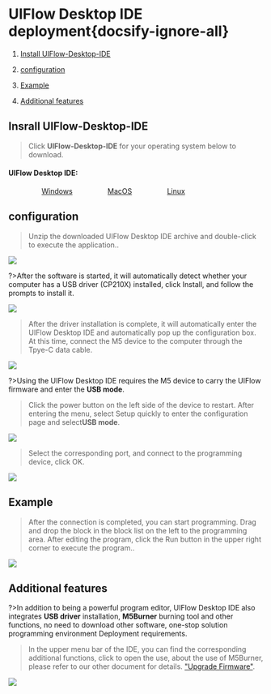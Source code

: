 # UIFlow Desktop IDE deployment{docsify-ignore-all}

1. [Install UIFlow-Desktop-IDE](#Install-UIFlow-Desktop-IDE)

2. [configuration](#configuration)

3. [Example](#Example)

4. [Additional features](#Additional-features)



## Insrall UIFlow-Desktop-IDE

>Click **UIFlow-Desktop-IDE** for your operating system below to download.

<div class="link">
 <h4><span>UIFlow Desktop IDE:</span></h4>
    <p>
    <a href="https://m5stack.oss-cn-shenzhen.aliyuncs.com/resource/software/UIFlow-Desktop-IDE.zip" target="_blank" rel="noopener noreferrer"><img src="https://cdn.shopify.com/s/files/1/0056/7689/2250/files/windows_89cc6ea0-2a3c-4327-97e5-8f51f448c38b_icon.webp?v=1557026574" alt="">Windows</a>
    <a href="https://m5stack.oss-cn-shenzhen.aliyuncs.com/resource/software/UIFlow-Desktop-IDE_MacOS.zip" target="_blank" rel="noopener noreferrer"><img src="https://cdn.shopify.com/s/files/1/0056/7689/2250/files/mac_large.webp?v=1557026570" alt="">MacOS</a>
    <a href="https://m5stack.oss-cn-shenzhen.aliyuncs.com/resource/software/UIFlow-Desktop-IDE_Linux.zip" target="_blank" rel="noopener noreferrer"><img src="https://cdn.shopify.com/s/files/1/0056/7689/2250/files/linux_icon.webp?v=1557026584" alt="">Linux</a>
    </p>
</div>

## configuration

>Unzip the downloaded UIFlow Desktop IDE archive and double-click to execute the application..

<img src="assets/img/related_documents/UIFlow_Desktop_IDE/Desktop_IDE_01.webp">

?>After the software is started, it will automatically detect whether your computer has a USB driver (CP210X) installed, click Install, and follow the prompts to install it.

<img src="assets/img/related_documents/UIFlow_Desktop_IDE/Desktop_IDE_02.webp">

>After the driver installation is complete, it will automatically enter the UIFlow Desktop IDE and automatically pop up the configuration box. At this time, connect the M5 device to the computer through the Tpye-C data cable.

<img src="assets/img/related_documents/UIFlow_Desktop_IDE/Desktop_IDE_03.webp">

?>Using the UIFlow Desktop IDE requires the M5 device to carry the UIFlow firmware and enter the **USB mode**.

>Click the power button on the left side of the device to restart. After entering the menu, select Setup quickly to enter the configuration page and select**USB mode**.

<img src="assets/img/related_documents/UIFlow_Desktop_IDE/Desktop_IDE_04.webp">

>Select the corresponding port, and connect to the programming device, click OK.

<img src="assets/img/related_documents/UIFlow_Desktop_IDE/Desktop_IDE_05.webp">

## Example

>After the connection is completed, you can start programming. Drag and drop the block in the block list on the left to the programming area. After editing the program, click the Run button in the upper right corner to execute the program..

<img src="assets/img/related_documents/UIFlow_Desktop_IDE/Desktop_IDE_06.webp">

## Additional features

?>In addition to being a powerful program editor, UIFlow Desktop IDE also integrates **USB driver** installation, **M5Burner** burning tool and other functions, no need to download other software, one-stop solution programming environment Deployment requirements.

>In the upper menu bar of the IDE, you can find the corresponding additional functions, click to open the use, about the use of M5Burner, please refer to our other document for details. ["Upgrade Firmware"](zh_CN/related_documents/M5Burner).

<img src="assets/img/related_documents/UIFlow_Desktop_IDE/Desktop_IDE_07.webp">

<style>

.link a{

    padding-left: 13%;

}

</style>

